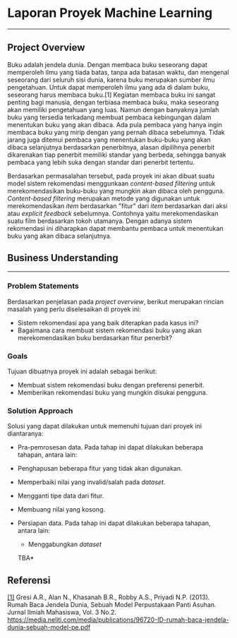 # Laporan Proyek Machine Learning 
***
## Project Overview

Buku adalah jendela dunia. Dengan membaca buku seseorang dapat memperoleh ilmu yang tiada batas, tanpa ada batasan waktu, dan mengenal seseorang dari seluruh sisi dunia, karena buku merupakan sumber ilmu pengetahuan. Untuk dapat memperoleh ilmu yang ada di dalam buku, seseorang harus membaca buku.[1] Kegiatan membaca buku ini sangat penting bagi manusia, dengan terbiasa membaca buku, maka seseorang akan memiliki pengetahuan yang luas. Namun dengan banyaknya jumlah buku yang tersedia terkadang membuat pembaca kebingungan dalam menentukan buku yang akan dibaca. Ada pula pembaca yang hanya ingin membaca buku yang mirip dengan yang pernah dibaca sebelumnya. Tidak jarang juga ditemui pembaca yang menentukan buku-buku yang akan dibaca selanjutnya berdasarkan penerbitnya, alasan dipilihnya penerbit dikarenakan tiap penerbit memiliki standar yang berbeda, sehingga banyak pembaca yang lebih suka dengan standar dari penerbit tertentu.

Berdasarkan permasalahan tersebut, pada proyek ini akan dibuat suatu model sistem rekomendasi menggunkaan _content-based filtering_ untuk merekomendasikan buku-buku yang mungkin akan dibaca oleh pengguna. _Content-based filtering_ merupakan metode yang digunakan untuk merekomendasikan _item_ berdasarkan "fitur" dari _item_ berdasarkan dari aksi atau _explicit feedback_ sebelumnya. Contohnya yaitu merekomendasikan suatu film berdasarkan tokoh utamanya. Dengan adanya sistem rekomendasi ini diharapkan dapat membantu pembaca untuk menentukan buku yang akan dibaca selanjutnya.

## Business Understanding
***
### Problem Statements
Berdasarkan penjelasan pada _project overview_, berikut merupakan rincian masalah yang perlu diselesaikan di proyek ini:
- Sistem rekomendasi apa yang baik diterapkan pada kasus ini?
- Bagaimana cara membuat sistem rekomendasi buku yang akan merekomendasikan buku berdasarkan fitur penerbit?

### Goals
Tujuan dibuatnya proyek ini adalah sebagai berikut:
- Membuat sistem rekomendasi buku dengan preferensi penerbit.
- Memberikan rekomendasi buku yang mungkin disukai pengguna.

### Solution Approach
Solusi yang dapat dilakukan untuk memenuhi tujuan dari proyek ini diantaranya:
-  Pra-pemrosesan data. Pada tahap ini dapat dilakukan beberapa tahapan, antara lain:
  - Penghapusan beberapa fitur yang tidak akan digunakan.
  - Memperbaiki nilai yang invalid/salah pada _dataset_.
  - Mengganti tipe data dari fitur.
  - Membuang nilai yang kosong.
- Persiapan data. Pada tahap ini dapat dilakukan beberapa tahapan, antara lain:
  - Menggabungkan _dataset_
  
  TBA*
  
 

## Referensi
[[1]](https://media.neliti.com/media/publications/96720-ID-rumah-baca-jendela-dunia-sebuah-model-pe.pdf) Gresi A.R., Alan N., Khasanah B.R., Robby A.S., Priyadi N.P. (2013). Rumah Baca Jendela Dunia, Sebuah Model Perpustakaan Panti Asuhan. Jurnal Ilmiah Mahasiswa, Vol. 3 No.2. https://media.neliti.com/media/publications/96720-ID-rumah-baca-jendela-dunia-sebuah-model-pe.pdf
